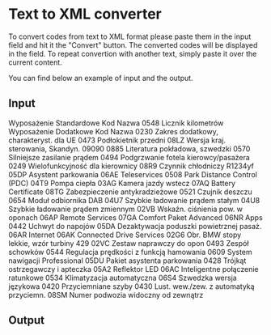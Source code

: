 # Text to XML converter

To convert codes from text to XML format please paste them in the input field and hit it the "Convert" button.
The converted codes will be displayed in the field.
To repeat convertion with another text, simply paste it over the current content.

You can find below an example of input and the output.

## Input

Wyposażenie Standardowe
Kod
Nazwa
0548
Licznik kilometrów
Wyposażenie Dodatkowe
Kod
Nazwa
0230
Zakres dodatkowy, charakteryst. dla UE
0473
Podłokietnik przedni
08LZ
Wersja kraj. sterowania, Skandyn. 09090
0885
Literatura pokładowa, szwedzki
0570
Silniejsze zasilanie prądem
0494
Podgrzwanie fotela kierowcy/pasażera
0249
Wielofunkcyjność dla kierownicy
08R9
Czynnik chłodniczy R1234yf
05DP
Asystent parkowania
06AE
Teleservices
0508
Park Distance Control (PDC)
04T9
Pompa ciepła
03AG
Kamera jazdy wstecz
07AQ
Battery Certificate
08TG
Zabezpieczenie antykradzieżowe
0521
Czujnik deszczu
0654
Moduł odbiornika DAB
04U7
Szybkie ładowanie prądem stałym
04U8
Szybkie ładowanie prądem zmiennym
02VB
Wskaźn. ciśnienia pow. w oponach
06AP
Remote Services
07GA
Comfort Paket Advanced
06NR
Apps
0442
Uchwyt do napojów
05DA
Dezaktywacja poduszki powietrznej pasaż.
06AR
Internet
06AK
Connected Drive Services
02G6
Obr. BMW stopy lekkie, wzór turbiny 429
02VC
Zestaw naprawczy do opon
0493
Zespół schowków
0544
Regulacja prędkości z funkcją hamowania
0609
System nawigacji Professional
05DU
Pakiet asystenta parkowania
0428
Trójkąt ostrzegawczy i apteczka
05A2
Reflektor LED
06AC
Inteligentne połączenie ratunkowe
0534
Klimatyzacja automatyczna
06S4
Szwedzka wersja językowa
0420
Przyciemniane szyby
0430
Lust. wew./zew. z automatyką przyciemn.
08SM
Numer podwozia widoczny od zewnątrz

## Output

<!-- <ns1:saCodes>
<ns1:saCode>230</ns1:saCode>
<ns1:saCode>249</ns1:saCode>
<ns1:saCode>2G6</ns1:saCode>
<ns1:saCode>2VB</ns1:saCode>
<ns1:saCode>2VC</ns1:saCode>
<ns1:saCode>3AG</ns1:saCode>
<ns1:saCode>420</ns1:saCode>
<ns1:saCode>428</ns1:saCode>
<ns1:saCode>430</ns1:saCode>
<ns1:saCode>442</ns1:saCode>
<ns1:saCode>473</ns1:saCode>
<ns1:saCode>493</ns1:saCode>
<ns1:saCode>494</ns1:saCode>
<ns1:saCode>4T9</ns1:saCode>
<ns1:saCode>4U7</ns1:saCode>
<ns1:saCode>4U8</ns1:saCode>
<ns1:saCode>508</ns1:saCode>
<ns1:saCode>521</ns1:saCode>
<ns1:saCode>534</ns1:saCode>
<ns1:saCode>544</ns1:saCode>
<ns1:saCode>548</ns1:saCode>
<ns1:saCode>570</ns1:saCode>
<ns1:saCode>5A2</ns1:saCode>
<ns1:saCode>5DA</ns1:saCode>
<ns1:saCode>5DP</ns1:saCode>
<ns1:saCode>5DU</ns1:saCode>
<ns1:saCode>609</ns1:saCode>
<ns1:saCode>654</ns1:saCode>
<ns1:saCode>6AK</ns1:saCode>
<ns1:saCode>6AP</ns1:saCode>
<ns1:saCode>6AR</ns1:saCode>
<ns1:saCode>6NS</ns1:saCode>
<ns1:saCode>7GA</ns1:saCode>
<ns1:saCode>8A1</ns1:saCode>
<ns1:saCode>8AT</ns1:saCode>
<ns1:saCode>8LZ</ns1:saCode>
<ns1:saCode>8R9</ns1:saCode>
<ns1:saCode>8SM</ns1:saCode>
<ns1:saCode>8TG</ns1:saCode>
</ns1:saCodes> -->
